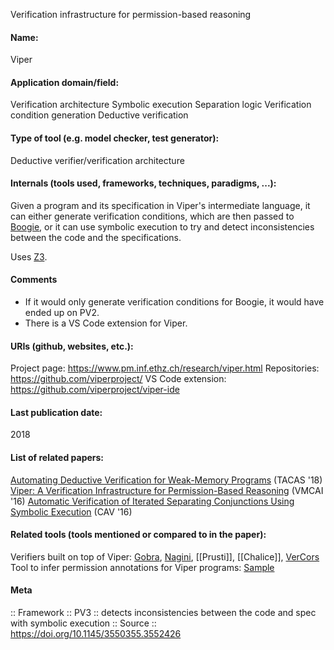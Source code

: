 Verification infrastructure for permission-based reasoning

#### Name:
Viper

#### Application domain/field:
Verification architecture
Symbolic execution
Separation logic
Verification condition generation
Deductive verification

#### Type of tool (e.g. model checker, test generator):
Deductive verifier/verification architecture

#### Internals (tools used, frameworks, techniques, paradigms, ...):
Given a program and its specification in Viper's intermediate language, it can either generate verification conditions, which are then passed to [Boogie](Boogie.md), or it can use symbolic execution to try and detect inconsistencies between the code and the specifications.

Uses [Z3](../Solvers/SMT/Z3.md).

#### Comments
- If it would only generate verification conditions for Boogie, it would have ended up on PV2.
- There is a VS Code extension for Viper.

#### URIs (github, websites, etc.):
Project page: https://www.pm.inf.ethz.ch/research/viper.html
Repositories: https://github.com/viperproject/
VS Code extension: https://github.com/viperproject/viper-ide

#### Last publication date:
2018

#### List of related papers:
[Automating Deductive Verification for Weak-Memory Programs](https://doi.org/10.1007/978-3-319-89960-2_11) (TACAS '18)
[Viper: A Verification Infrastructure for Permission-Based Reasoning](https://doi.org/10.1007/978-3-662-49122-5_2) (VMCAI '16)
[Automatic Verification of Iterated Separating Conjunctions Using Symbolic Execution](https://doi.org/10.1007/978-3-319-41528-4_22) (CAV '16)

#### Related tools (tools mentioned or compared to in the paper):
Verifiers built on top of Viper: [Gobra](../Gobra.md), [Nagini](../Nagini.md), [[Prusti]], [[Chalice]], [VerCors](../VerCors.md)
Tool to infer permission annotations for Viper programs: [Sample](../Sample.md)

#### Meta
:: Framework
:: PV3 :: detects inconsistencies between the code and spec with symbolic execution
:: Source :: https://doi.org/10.1145/3550355.3552426
